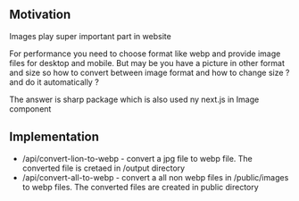 <h2>Motivation</h2>
<p>Images play super important part in website</p>
<p>For performance you need to choose format like webp and provide image files for desktop and mobile. But may be you have a picture in other format and size so how to convert between image format and how to change size ? and do it automatically ?</p>

<p>The answer is sharp package which is also used ny next.js in Image component</p>

<h2>Implementation</h2>
<ul>
<li>/api/convert-lion-to-webp - convert a jpg file to webp file. The converted file is cretaed in /output directory</li>
<li>/api/convert-all-to-webp - convert a all non webp files in /public/images to webp files. The converted files are created in public directory</li>
</ul>